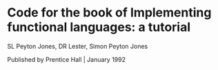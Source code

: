 # Code for the book of Implementing functional languages: a tutorial

SL Peyton Jones, DR Lester, Simon Peyton Jones

Published by Prentice Hall | January 1992
